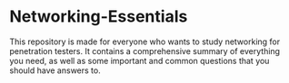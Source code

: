 # Networking-Essentials
This repository is made for everyone who wants to study networking for penetration testers. It contains a comprehensive summary of everything you need, as well as some important and common questions that you should have answers to.
